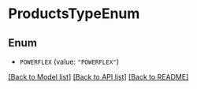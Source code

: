 # ProductsTypeEnum

## Enum


* `POWERFLEX` (value: `"POWERFLEX"`)


[[Back to Model list]](../README.md#documentation-for-models) [[Back to API list]](../README.md#documentation-for-api-endpoints) [[Back to README]](../README.md)



